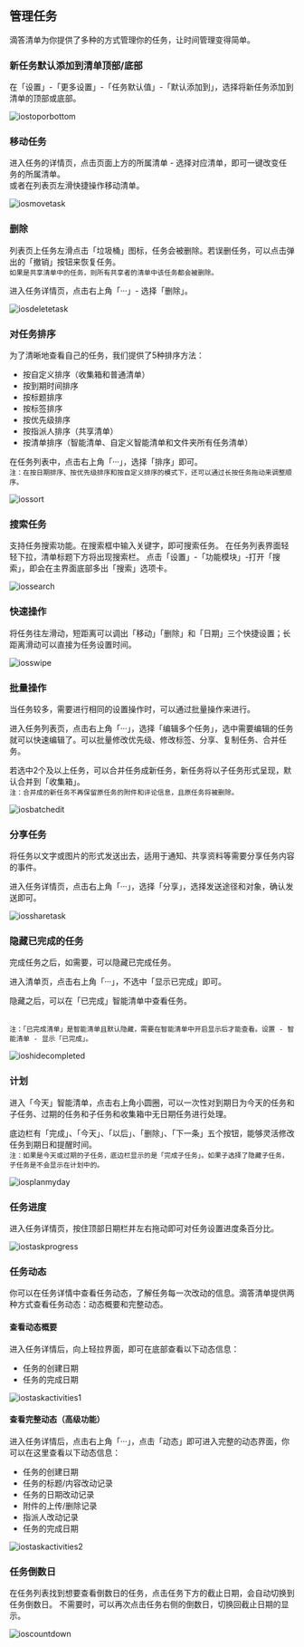 ## 管理任务

滴答清单为你提供了多种的方式管理你的任务，让时间管理变得简单。

### 新任务默认添加到清单顶部/底部

在「设置」-「更多设置」-「任务默认值」-「默认添加到」，选择将新任务添加到清单的顶部或底部。 

![iostoporbottom](../images/ios/managetask/addtotoporbottom.jpg)

### 移动任务

进入任务的详情页，点击页面上方的所属清单 - 选择对应清单，即可一键改变任务的所属清单。 <br >或者在列表页左滑快捷操作移动清单。

![iosmovetask](../images/ios/managetask/movetask.jpg)
### 删除

列表页上任务左滑点击「垃圾桶」图标，任务会被删除。若误删任务，可以点击弹出的「撤销」按钮来恢复任务。 <br>`如果是共享清单中的任务，则所有共享者的清单中该任务都会被删除。`

进入任务详情页，点击右上角「···」- 选择「删除」。

![iosdeletetask](../images/ios/managetask/deletetask.jpg)

### 对任务排序

为了清晰地查看自己的任务，我们提供了5种排序方法：

* 按自定义排序（收集箱和普通清单）
* 按到期时间排序
* 按标题排序
* 按标签排序
* 按优先级排序
* 按指派人排序（共享清单）
* 按清单排序（智能清单、自定义智能清单和文件夹所有任务清单）

在任务列表中，点击右上角「···」，选择「排序」即可。 <br >`注：在按日期排序、按优先级排序和按自定义排序的模式下，还可以通过长按任务拖动来调整顺序。`

![iossort](../images/ios/managetask/sort.jpg)

### 搜索任务
支持任务搜索功能。在搜索框中输入关键字，即可搜索任务。
在任务列表界面轻轻下拉，清单标题下方将出现搜索栏。
点击「设置」-「功能模块」-打开「搜索」，即会在主界面底部多出「搜索」选项卡。

![iossearch](../images/ios/managetask/search.jpg)

### 快速操作

将任务往左滑动，短距离可以调出「移动」「删除」和「日期」三个快捷设置；长距离滑动可以直接为任务设置时间。

![iosswipe](../images/ios/managetask/swipe.jpg)

### 批量操作

当任务较多，需要进行相同的设置操作时，可以通过批量操作来进行。 

进入任务列表页，点击右上角「···」，选择「编辑多个任务」，选中需要编辑的任务就可以快速编辑了。可以批量修改优先级、修改标签、分享、复制任务、合并任务。 

若选中2个及以上任务，可以合并任务成新任务，新任务将以子任务形式呈现，默认合并到「收集箱」。 <br>`注：合并成的新任务不再保留原任务的附件和评论信息，且原任务将被删除。`

![iosbatchedit](../images/ios/managetask/batchedit.jpg)

### 分享任务

将任务以文字或图片的形式发送出去，适用于通知、共享资料等需要分享任务内容的事件。

进入任务详情页，点击右上角「···」，选择「分享」，选择发送途径和对象，确认发送即可。

![iossharetask](../images/ios/managetask/sharetask.jpg)

### 隐藏已完成的任务

完成任务之后，如需要，可以隐藏已完成任务。

进入清单页，点击右上角「···」，不选中「显示已完成」即可。

隐藏之后，可以在「已完成」智能清单中查看任务。

<br>`注：「已完成清单」是智能清单且默认隐藏，需要在智能清单中开启显示后才能查看。设置 - 智能清单 - 显示「已完成」。`

![ioshidecompleted](../images/ios/managetask/hidecompleted.jpg)

### 计划

进入「今天」智能清单，点击右上角小圆圈，可以一次性对到期日为今天的任务和子任务、过期的任务和子任务和收集箱中无日期任务进行处理。

底边栏有「完成」、「今天」、「以后」、「删除」、「下一条」五个按钮，能够灵活修改任务到期日和提醒时间。 <br>`注：如果是今天或过期的子任务，底边栏显示的是「完成子任务」。如果子选择了隐藏子任务，子任务是不会显示在计划中的。`

![iosplanmyday](../images/ios/managetask/plan.jpg)

### 任务进度

进入任务详情页，按住顶部日期栏并左右拖动即可对任务设置进度条百分比。

![iostaskprogress](../images/ios/managetask/taskschedule.jpg)

### 任务动态

你可以在任务详情中查看任务动态，了解任务每一次改动的信息。滴答清单提供两种方式查看任务动态：动态概要和完整动态。

#### 查看动态概要

进入任务详情后，向上轻拉界面，即可在底部查看以下动态信息：

* 任务的创建日期
* 任务的完成日期

![iostaskactivities1](../images/ios/managetask/taskactivity1.jpg)

#### 查看完整动态（高级功能）

进入任务详情后，点击右上角「···」，点击「动态」即可进入完整的动态界面，你可以在这里查看以下动态信息：

* 任务的创建日期
* 任务的标题/内容改动记录
* 任务的日期改动记录
* 附件的上传/删除记录
* 指派人改动记录
* 任务的完成日期

![iostaskactivities2](../images/ios/managetask/taskactivity2.jpg)

### 任务倒数日

在任务列表找到想要查看倒数日的任务，点击任务下方的截止日期，会自动切换到任务倒数日。 不需要时，可以再次点击任务右侧的倒数日，切换回截止日期的显示。

![ioscountdown](../images/ios/managetask/ioscountdown.jpg)

